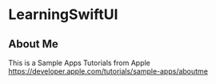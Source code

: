 # LearningSwiftUI

## About Me
This is a Sample Apps Tutorials from Apple
https://developer.apple.com/tutorials/sample-apps/aboutme
